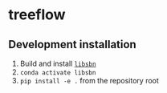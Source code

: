 # treeflow

## Development installation

1. Build and install [`libsbn`](https://github.com/phylovi/libsbn)
3. `conda activate libsbn`
2. `pip install -e .` from the repository root
